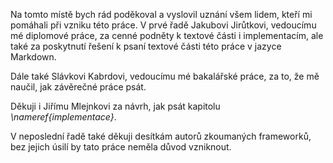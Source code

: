 Na tomto místě bych rád poděkoval a vyslovil uznání všem lidem, kteří mi
pomáhali při vzniku této práce. V prvé řadě Jakubovi Jirůtkovi, vedoucímu
mé diplomové práce, za cenné podněty k textové části i implementacím,
ale také za poskytnutí řešení k psaní textové části této práce v jazyce Markdown.

Dále také Slávkovi Kabrdovi, vedoucímu mé bakalářské práce,
za to, že mě naučil, jak závěrečné práce psát.

Děkuji i Jiřímu Mlejnkovi za návrh, jak psát kapitolu *\nameref{implementace}*.

V neposlední řadě také děkuji desítkám autorů zkoumaných frameworků,
bez jejich úsilí by tato práce neměla důvod vzniknout.
